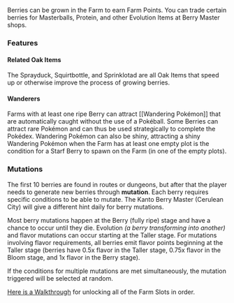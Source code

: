 Berries can be grown in the Farm to earn Farm Points. You can trade certain berries for Masterballs, Protein, and other Evolution Items at Berry Master shops.

### Features
#### Related Oak Items

The Sprayduck, Squirtbottle, and Sprinklotad are all Oak Items that speed up or otherwise improve the process of growing berries.

#### Wanderers

Farms with at least one ripe Berry can attract [[Wandering Pokémon]] that are automatically caught without the use of a Pokéball. Some Berries can attract rare Pokémon and can thus be used strategically to complete the Pokédex. Wandering Pokémon can also be shiny, attracting a shiny Wandering Pokémon when the Farm has at least one empty plot is the condition for a Starf Berry to spawn on the Farm (in one of the empty plots).

### Mutations

The first 10 berries are found in routes or dungeons, but after that the player needs to generate new berries through **mutation**. Each berry requires specific conditions to be able to mutate. The Kanto Berry Master (Cerulean City) will give a different hint daily for berry mutations.

Most berry mutations happen at the Berry (fully ripe) stage and have a chance to occur until they die. Evolution *(a berry transforming into another)* and flavor mutations can occur starting at the Taller stage. For mutations involving flavor requirements, all berries emit flavor points beginning at the Taller stage (berries have 0.5x flavor in the Taller stage, 0.75x flavor in the Bloom stage, and 1x flavor in the Berry stage).

If the conditions for multiple mutations are met simultaneously, the mutation triggered will be selected at random.

[Here is a Walkthrough](https://docs.google.com/document/d/1TE5cAKSlA7TAliA001_mIiO1odZ6e4yUEMre0GBW1to/edit) for unlocking all of the Farm Slots in order.